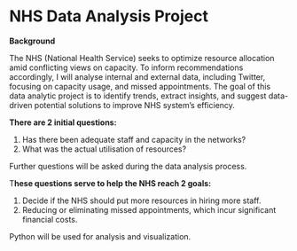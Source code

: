 # NHS Data Analysis Project

**Background**

The NHS (National Health Service) seeks to optimize resource allocation amid conflicting views on capacity. To inform recommendations accordingly, I will analyse internal and external data, including Twitter, focusing on capacity usage, and missed appointments. The goal of this data analytic project is to identify trends, extract insights, and suggest data-driven potential solutions to improve NHS system’s efficiency.

**There are 2 initial questions:**

1.	Has there been adequate staff and capacity in the networks?
2.	What was the actual utilisation of resources?

Further questions will be asked during the data analysis process.

T**hese questions serve to help the NHS reach 2 goals:**

1.	Decide if the NHS should put more resources in hiring more staff.
2.	Reducing or eliminating missed appointments, which incur significant financial costs.

Python will be used for analysis and visualization.

